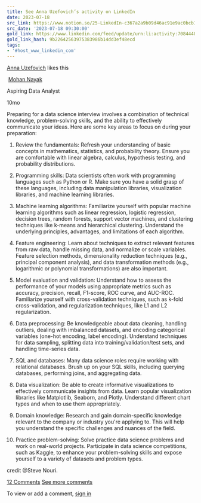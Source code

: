 ```yaml
---
title: See Anna Uzefovich’s activity on LinkedIn
date: 2023-07-18
src_link: https://www.notion.so/25-LinkedIn-c367a2a9b09d46ac91e9ac0bcb15bcb1
src_date: '2023-07-18 09:30:00'
gold_link: https://www.linkedin.com/feed/update/urn:li:activity:7084448378729709568/
gold_link_hash: 9b22642563975383986b14dd3ef48ecd
tags:
- '#host_www_linkedin_com'
---
```




[Anna Uzefovich](https://lt.linkedin.com/in/anna-uzefovich-796755232?trk=public_post_feed-reaction-header) likes this
 


[![]()](https://in.linkedin.com/in/mohan-nayak-49954392?trk=public_post_feed-actor-image)
[Mohan Nayak](https://in.linkedin.com/in/mohan-nayak-49954392?trk=public_post_feed-actor-name) 

 Aspiring Data Analyst
 



 

 
 
 
 
 
 
 
 
 
 
 
 
 
 
 
 

 
 
 
 
 
 
 
 
 
 
 
 
 
 

 10mo
 
 
Preparing for a data science interview involves a combination of technical knowledge, problem-solving skills, and the ability to effectively communicate your ideas. Here are some key areas to focus on during your preparation:

1. Review the fundamentals: Refresh your understanding of basic concepts in mathematics, statistics, and probability theory. Ensure you are comfortable with linear algebra, calculus, hypothesis testing, and probability distributions.

2. Programming skills: Data scientists often work with programming languages such as Python or R. Make sure you have a solid grasp of these languages, including data manipulation libraries, visualization libraries, and machine learning libraries.

3. Machine learning algorithms: Familiarize yourself with popular machine learning algorithms such as linear regression, logistic regression, decision trees, random forests, support vector machines, and clustering techniques like k-means and hierarchical clustering. Understand the underlying principles, advantages, and limitations of each algorithm.

4. Feature engineering: Learn about techniques to extract relevant features from raw data, handle missing data, and normalize or scale variables. Feature selection methods, dimensionality reduction techniques (e.g., principal component analysis), and data transformation methods (e.g., logarithmic or polynomial transformations) are also important.

5. Model evaluation and validation: Understand how to assess the performance of your models using appropriate metrics such as accuracy, precision, recall, F1-score, ROC curve, and AUC-ROC. Familiarize yourself with cross-validation techniques, such as k-fold cross-validation, and regularization techniques, like L1 and L2 regularization.

6. Data preprocessing: Be knowledgeable about data cleaning, handling outliers, dealing with imbalanced datasets, and encoding categorical variables (one-hot encoding, label encoding). Understand techniques for data sampling, splitting data into training/validation/test sets, and handling time-series data.

7. SQL and databases: Many data science roles require working with relational databases. Brush up on your SQL skills, including querying databases, performing joins, and aggregating data.

8. Data visualization: Be able to create informative visualizations to effectively communicate insights from data. Learn popular visualization libraries like Matplotlib, Seaborn, and Plotly. Understand different chart types and when to use them appropriately.

9. Domain knowledge: Research and gain domain-specific knowledge relevant to the company or industry you're applying to. This will help you understand the specific challenges and nuances of the field.

10. Practice problem-solving: Solve practice data science problems and work on real-world projects. Participate in data science competitions, such as Kaggle, to enhance your problem-solving skills and expose yourself to a variety of datasets and problem types.

credit @Steve Nouri.



[12 Comments](https://www.linkedin.com/signup/cold-join?session_redirect=https%3A%2F%2Fwww%2Elinkedin%2Ecom%2Fposts%2Fanna-uzefovich-796755232_activity-7084448378729709568-HyE4&trk=public_post_social-actions-comments) 
[See more comments](https://www.linkedin.com/signup/cold-join?session_redirect=https%3A%2F%2Fwww%2Elinkedin%2Ecom%2Fposts%2Fanna-uzefovich-796755232_activity-7084448378729709568-HyE4&trk=public_post_see-more-comments) 

 To view or add a comment, [sign in](https://www.linkedin.com/signup/cold-join?session_redirect=https%3A%2F%2Fwww%2Elinkedin%2Ecom%2Fposts%2Fanna-uzefovich-796755232_activity-7084448378729709568-HyE4&trk=public_post_feed-cta-banner-cta)